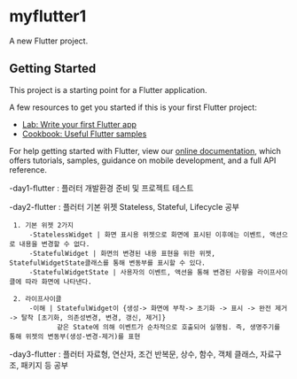 # myflutter1

A new Flutter project.

## Getting Started

This project is a starting point for a Flutter application.

A few resources to get you started if this is your first Flutter project:

- [Lab: Write your first Flutter app](https://flutter.dev/docs/get-started/codelab)
- [Cookbook: Useful Flutter samples](https://flutter.dev/docs/cookbook)

For help getting started with Flutter, view our
[online documentation](https://flutter.dev/docs), which offers tutorials,
samples, guidance on mobile development, and a full API reference.


-day1-flutter : 플러터 개발환경 준비 및 프로젝트 테스트

-day2-flutter : 플러터 기본 위젯 Stateless, Stateful, Lifecycle 공부

     1. 기본 위젯 2가지
         -StatelessWidget | 화면 표시용 위젯으로 화면에 표시된 이후에는 이벤트, 액션으로 내용을 변경할 수 없다.
         -StatefulWidget | 화면의 변경된 내용 표현을 위한 위젯, StatefulWidgetState클래스를 통해 변동부를 표시할 수 있다. 
         -StatefulWidgetState | 사용자의 이벤트, 액션을 통해 변경된 사항을 라이프사이클에 따라 화면에 나타낸다.
         
     2. 라이프사이클
         -이해 | StatefulWidget이 {생성-> 화면에 부착-> 초기화 -> 표시 -> 완전 제거 -> 탈착 [초기화, 의존성변경, 변경, 갱신, 제거]}
                같은 State에 의해 이벤트가 순차적으로 호출되어 실행됨. 즉, 생명주기를 통해 위젯의 변동부(생성-변경-제거)를 표현  

-day3-flutter : 플러터 자료형, 연산자, 조건 반복문, 상수, 함수, 객체 클래스, 자료구조, 패키지 등 공부

